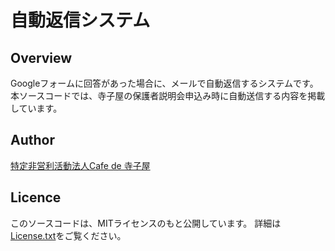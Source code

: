 # 自動返信システム

## Overview

Googleフォームに回答があった場合に、メールで自動返信するシステムです。
本ソースコードでは、寺子屋の保護者説明会申込み時に自動送信する内容を掲載しています。

## Author

[特定非営利活動法人Cafe de 寺子屋](https://www.cafe-de-terakoya.or.jp/)

## Licence

このソースコードは、MITライセンスのもと公開しています。
詳細は[License.txt](https://......)をご覧ください。
